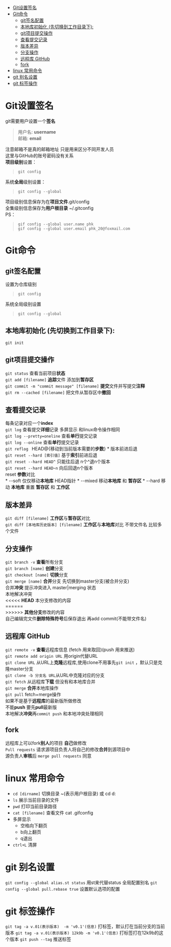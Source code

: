 <link rel="stylesheet" type="text/css" href="mkcss.css">


- [Git设置签名](#git%e8%ae%be%e7%bd%ae%e7%ad%be%e5%90%8d)
- [Git命令](#git%e5%91%bd%e4%bb%a4)
  - [git签名配置](#git%e7%ad%be%e5%90%8d%e9%85%8d%e7%bd%ae)
  - [本地库初始化 (先切换到工作目录下):](#%e6%9c%ac%e5%9c%b0%e5%ba%93%e5%88%9d%e5%a7%8b%e5%8c%96-%e5%85%88%e5%88%87%e6%8d%a2%e5%88%b0%e5%b7%a5%e4%bd%9c%e7%9b%ae%e5%bd%95%e4%b8%8b)
  - [git项目提交操作](#git%e9%a1%b9%e7%9b%ae%e6%8f%90%e4%ba%a4%e6%93%8d%e4%bd%9c)
  - [查看提交记录](#%e6%9f%a5%e7%9c%8b%e6%8f%90%e4%ba%a4%e8%ae%b0%e5%bd%95)
  - [版本差异](#%e7%89%88%e6%9c%ac%e5%b7%ae%e5%bc%82)
  - [分支操作](#%e5%88%86%e6%94%af%e6%93%8d%e4%bd%9c)
  - [远程库 GitHub](#%e8%bf%9c%e7%a8%8b%e5%ba%93-github)
  - [fork](#fork)
- [linux 常用命令](#linux-%e5%b8%b8%e7%94%a8%e5%91%bd%e4%bb%a4)
- [git 别名设置](#git-%e5%88%ab%e5%90%8d%e8%ae%be%e7%bd%ae)
- [git 标签操作](#git-%e6%a0%87%e7%ad%be%e6%93%8d%e4%bd%9c)
# Git设置签名  
git需要用户设置一个**签名**  
> 用户名: **username**  
> 邮箱: **email**  

注意邮箱不是真的邮箱地址 只是用来区分不同开发人员  
这里与GitHub的账号密码没有关系  
**项目级别**设置：
>  `git config`  

系统**全局**级别设置：
> `git config --global`

项目级别信息保存为在**项目文件**.git/config   
全集级别信息保存为**用户根目录** ~/.gitconfig   
PS：
> `gif config --global user.name phk`  
> `gif config --global user.email phk_20@foxmail.com`

# Git命令
## git签名配置  
设置为仓库级别  
>`git config`  

系统全局级别设置  
> `git config --global` 
## 本地库初始化 (先切换到工作目录下):   
`git init `
## git项目提交操作  
`git status` 查看当前项目**状态**  
`git add [filename]` **追踪**文件 添加到**暂存区**  
`git commit -m "commit message" [filename]` **提交**文件并写提交**注释**  
`git rm --cached [filename]` 把文件从暂存区中**撤回**  
## 查看提交记录  
每条记录对应一个**index**  
`git log` 查看提交**详细**记录 多屏显示 和linux命令操作相同  
`git log --pretty=oneline` 查看**单行**提交记录  
`git log --online` 查看**单行**提交记录  
`git reflog `   HEAD@{移动到当前版本需要的**步数**}
    * 版本前进后退   
        `git reset --hard [索引值]` 基于**索引**前进后退  
        `git reset --hard HEAD^` 只能往后退 n个^退n个版本  
        `git reset --hard HEAD~n` 向后回退n个版本  
    reset **参数**对比  
    * --soft 仅仅移动**本地库** HEAD指针
    * --mixed 移动**本地库** 和 **暂存区**
    * --hard 移动 **本地库** 重置 **暂存区** 和 **工作区**  
## 版本差异  
`git diff [filename]` **工作区**与**暂存区**对比  
`git diff [本地库历史版本] [filename]` **工作区**与**本地库**对比 不带文件名 比较多个文件

## 分支操作
`git branch -v` **查看**所有分支  
`git branch [name]` **创建**分支  
`git checkout [name]` **切换**分支  
`git merge [name]` **合并**分支 先切换到master分支(被合并分支)  
合并**冲突**
提示冲突进入 master|merging 状态  
本地解决冲突  
 <<<<< **HEAD**  本分支修改的内容  
 \======  
 \>>>>>>  **其他分支**修改的内容  
自己编辑完文件**删除特殊符号**后保存退出 再add commit(不能带文件名)

## 远程库 GitHub  
`git remote -v` **查看**远程库信息 (fetch 用来取回)(push 用来推送)  
`git remote add origin URL` 用origin代替URL  
`git clone URL` 从URL上**克隆**远程库,使用clone不用事先`git init` ，默认只是克隆master分支   
`git clone -b 分支名 URL`从URL中克隆对应的分支  
`git fetch` 从远程库**下载** 但没有和本地库合并  
`git merge` **合并**本地库操作  
`git pull` fetch+merge操作  
如果不是基于**远程库**的最新版所做修改  
不能**push** 要先**pull**最新版  
本地解决**冲突**再`commit push` 和本地冲突处理相同
## fork  
远程库上可以fork**别人**的项目 **自己**做修改  
`Pull requests` 请求源项目负责人将自己的修改**合并**到源项目中  
源负责人**审核**后 `merge pull requests` 同意
    
 
# linux 常用命令
* `cd [dirname]` 切换目录 ~(表示用户根目录) 或 cd d:
* `ls` 展示当前目录的文件
* `pwd` 打印当前目录路径
* `cat [filename]` 查看文件 cat .gifconfig
* 多屏显示
    * 空格向下翻页
    * b向上翻页
    * q退出
* `ctrl+L` 清屏 
# git 别名设置
`git config --global alias.st status` 用st来代替status  全局配置别名
`git  config --global pull.rebase true` 设置默认选项的配置
# git 标签操作
`git tag -a v.01(表示版本)  -m 'v0.1'(信息)` 打标签，默认打在当前分支的当前版本
`git tag -a v.01(表示版本) 12k9b -m 'v0.1'(信息)` 打标签打在12k9b的这个版本
`git push --tag` 推送标签
